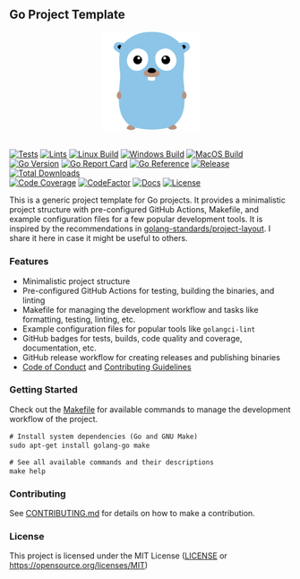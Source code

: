 ## Go Project Template

<div align="center">
  <picture>
    <img alt="Template Go Project Logo" src="assets/logo-v1.svg" height="35%" width="35%">
  </picture>
</div>
<br>

[![Tests](https://img.shields.io/github/actions/workflow/status/habedi/template-go-project/tests.yml?label=tests&style=flat&labelColor=282c34&color=4caf50&logo=github)](https://github.com/habedi/template-go-project/actions/workflows/tests.yml)
[![Lints](https://img.shields.io/github/actions/workflow/status/habedi/template-go-project/lints.yml?label=lints&style=flat&labelColor=282c34&color=4caf50&logo=github)](https://github.com/habedi/template-go-project/actions/workflows/lints.yml)
[![Linux Build](https://img.shields.io/github/actions/workflow/status/habedi/template-go-project/build_linux.yml?label=linux%20build&style=flat&labelColor=282c34&color=4caf50&logo=linux)](https://github.com/habedi/template-go-project/actions/workflows/build_linux.yml)
[![Windows Build](https://img.shields.io/github/actions/workflow/status/habedi/template-go-project/build_windows.yml?label=windows%20build&style=flat&labelColor=282c34&color=4caf50&logo=github)](https://github.com/habedi/template-go-project/actions/workflows/build_windows.yml)
[![MacOS Build](https://img.shields.io/github/actions/workflow/status/habedi/template-go-project/build_macos.yml?label=macos%20build&style=flat&labelColor=282c34&color=4caf50&logo=apple)](https://github.com/habedi/template-go-project/actions/workflows/build_macos.yml)
<br>
[![Go Version](https://img.shields.io/github/go-mod/go-version/habedi/template-go-project?label=min%20go%20version&style=flat&labelColor=282c34&color=007ec6&logo=go)](go.mod)
[![Go Report Card](https://img.shields.io/badge/Go%20Report-Check-007ec6?label=go%20report%20card&style=flat&labelColor=282c34&logo=go)](https://goreportcard.com/report/github.com/habedi/template-go-project)
[![Go Reference](https://img.shields.io/badge/Go%20Reference-Docs-007ec6?label=go%20reference&style=flat&labelColor=282c34&logo=go)](https://pkg.go.dev/github.com/habedi/template-go-project)
[![Release](https://img.shields.io/github/release/habedi/template-go-project.svg?label=release&style=flat&labelColor=282c34&color=f46623&logo=github)](https://github.com/habedi/template-go-project/releases/latest)
[![Total Downloads](https://img.shields.io/github/downloads/habedi/template-go-project/total.svg?label=downloads&style=flat&labelColor=282c34&color=8caf50&logo=github)](https://github.com/habedi/template-go-project/releases)
<br>
[![Code Coverage](https://img.shields.io/codecov/c/github/habedi/template-go-project?label=coverage&style=flat&labelColor=282c34&color=ffca28&logo=codecov)](https://codecov.io/gh/habedi/template-go-project)
[![CodeFactor](https://img.shields.io/codefactor/grade/github/habedi/template-go-project?label=code%20quality&style=flat&labelColor=282c34&color=4caf50&logo=codefactor)](https://www.codefactor.io/repository/github/habedi/template-go-project)
[![Docs](https://img.shields.io/badge/docs-latest-007ec6?label=docs&style=flat&labelColor=282c34&logo=readthedocs)](docs)
[![License](https://img.shields.io/badge/license-MIT-007ec6?label=license&style=flat&labelColor=282c34&logo=open-source-initiative)](https://github.com/habedi/template-go-project)

This is a generic project template for Go projects.
It provides a minimalistic project structure with pre-configured GitHub Actions, Makefile,
and example configuration files for a few popular development tools.
It is inspired by the recommendations
in [golang-standards/project-layout](https://github.com/golang-standards/project-layout).
I share it here in case it might be useful to others.

### Features

- Minimalistic project structure
- Pre-configured GitHub Actions for testing, building the binaries, and linting
- Makefile for managing the development workflow and tasks like formatting, testing, linting, etc.
- Example configuration files for popular tools like `golangci-lint`
- GitHub badges for tests, builds, code quality and coverage, documentation, etc.
- GitHub release workflow for creating releases and publishing binaries
- [Code of Conduct](CODE_OF_CONDUCT.md) and [Contributing Guidelines](CONTRIBUTING.md)

### Getting Started

Check out the [Makefile](Makefile) for available commands to manage the development workflow of the project.

```shell
# Install system dependencies (Go and GNU Make)
sudo apt-get install golang-go make
```

```shell
# See all available commands and their descriptions
make help
```

### Contributing

See [CONTRIBUTING.md](CONTRIBUTING.md) for details on how to make a contribution.

### License

This project is licensed under the MIT License ([LICENSE](LICENSE) or https://opensource.org/licenses/MIT)
